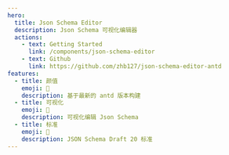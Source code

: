 ```yaml
---
hero:
  title: Json Schema Editor
  description: Json Schema 可视化编辑器
  actions:
    - text: Getting Started
      link: /components/json-schema-editor
    - text: Github
      link: https://github.com/zhb127/json-schema-editor-antd
features:
  - title: 颜值
    emoji: 💎
    description: 基于最新的 antd 版本构建
  - title: 可视化
    emoji: 🧐
    description: 可视化编辑 Json Schema
  - title: 标准
    emoji: 🚀
    description: JSON Schema Draft 20 标准
---
```

